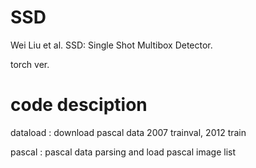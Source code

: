 # SSD
Wei Liu et al. SSD: Single Shot Multibox Detector.

torch ver.

# code desciption

dataload : download pascal data 2007 trainval, 2012 train

pascal : pascal data parsing and load pascal image list
